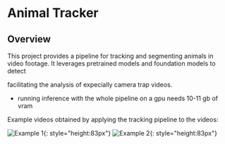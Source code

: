 # Animal Tracker

## Overview
This project provides a pipeline for tracking and segmenting animals in video footage. It leverages pretrained models and foundation models to detect

facilitating the analysis of expecially camera trap videos.



- running inference with the whole pipeline on a gpu needs 10-11 gb of vram





Example videos obtained by applying the tracking pipeline to the videos:

![Example 1](assets/vid1.gif){: style="height:83px"}  ![Example 2](assets/vid2.gif){: style="height:83px"}




